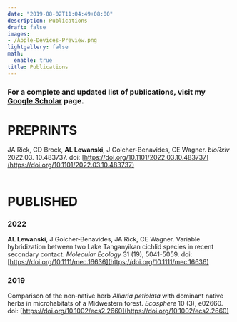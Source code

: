 ```yaml
---
date: "2019-08-02T11:04:49+08:00"
description: Publications
draft: false
images:
- /Apple-Devices-Preview.png
lightgallery: false
math:
  enable: true
title: Publications
---
```


### For a complete and updated list of publications, visit my [Google Scholar](https://scholar.google.com/citations?user=5K9veZYAAAAJ&hl=en) page.

# PREPRINTS
JA Rick, CD Brock, **AL Lewanski**, J Golcher-Benavides, CE Wagner. *bioRxiv* 2022.03. 10.483737. doi: [https://doi.org/10.1101/2022.03.10.483737](https://doi.org/10.1101/2022.03.10.483737)
<br> 
</br>
# PUBLISHED

### 2022
**AL Lewanski**, J Golcher‐Benavides, JA Rick, CE Wagner. Variable hybridization between two Lake Tanganyikan cichlid species in recent secondary contact. *Molecular Ecology* 31 (19), 5041-5059. doi: [https://doi.org/10.1111/mec.16636](https://doi.org/10.1111/mec.16636)


### 2019
Comparison of the non‐native herb *Alliaria petiolata* with dominant native herbs in microhabitats of a Midwestern forest. *Ecosphere* 10 (3), e02660. doi: [https://doi.org/10.1002/ecs2.2660](https://doi.org/10.1002/ecs2.2660)
